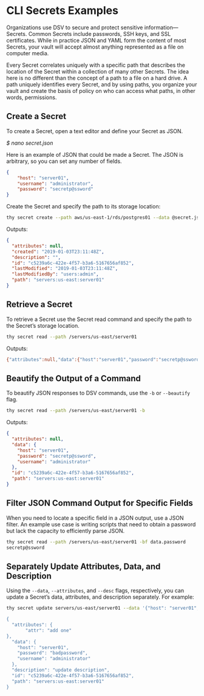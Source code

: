 ﻿[title]: # (CLI Secrets Examples)
[tags]: # (DevOps Secrets Vault,DSV,)
[priority]: # (1700)

# CLI Secrets Examples

Organizations use DSV to secure and protect sensitive information—Secrets. Common Secrets include passwords, SSH keys, and SSL certificates. While in practice JSON and YAML form the content of most Secrets, your vault will accept almost anything represented as a file on computer media.

Every Secret correlates uniquely with a specific path that describes the location of the Secret within a collection of many other Secrets. The idea here is no different than the concept of a path to a file on a hard drive. A path uniquely identifies every Secret, and by using paths, you organize your vault and create the basis of policy on who can access what paths, in other words, permissions.

## Create a Secret

To create a Secret, open a text editor and define your Secret as JSON.

*$ nano secret.json*

Here is an example of JSON that could be made a Secret. The JSON is arbitrary, so you can set any number of fields.

```json
{
    "host": "server01",
    "username": "administrator",
    "password": "secretp@ssword"
}
```

Create the Secret and specify the path to its storage location:

```BASH
thy secret create --path aws/us-east-1/rds/postgres01 --data @secret.json
```

Outputs:

```json
{
  "attributes": null,
  "created": "2019-01-03T23:11:48Z",
  "description": "",
  "id": "c5239a6c-422e-4f57-b3a6-5167656af852",
  "lastModified": "2019-01-03T23:11:48Z",
  "lastModifiedBy": "users:admin",
  "path": "servers:us-east:server01"
}
```

## Retrieve a Secret

To retrieve a Secret use the Secret read command and specify the path to the Secret’s storage location.

```BASH
thy secret read --path /servers/us-east/server01
```

Outputs:

```BASH
{"attributes":null,"data":{"host":"server01","password":"secretp@ssword","username":"administrator"},"id":"c5239a6c-422e-4f57-b3a6-5167656af852","path":"servers:us-east:server01"}
```

## Beautify the Output of a Command

To beautify JSON responses to DSV commands, use the `-b` or `--beautify` flag.

```BASH
thy secret read --path /servers/us-east/server01 -b
```

Outputs:

```json
{
  "attributes": null,
  "data": {
    "host": "server01",
    "password": "secretp@ssword",
    "username": "administrator"
  },
  "id": "c5239a6c-422e-4f57-b3a6-5167656af852",
  "path": "servers:us-east:server01"
}
```

## Filter JSON Command Output for Specific Fields

When you need to locate a specific field in a JSON output, use a JSON filter. An example use case is writing scripts that need to obtain a password but lack the capacity to efficiently parse JSON.

```BASH
thy secret read --path /servers/us-east/server01 -bf data.password
secretp@ssword
```

## Separately Update Attributes, Data, and Description

Using the `--data`, `--attributes`, and `--desc` flags, respectively, you can update a Secret’s data, attributes, and description separately. For example:

```BASH
thy secret update servers/us-east/server01 --data '{"host": "server01", "password": "badpassword","username": "admininistrator"}' --desc 'update description’  --attributes ‘{"attr": "add one"}’

{
  "attributes": {
       "attr": "add one"
},
  "data": {
    "host": "server01",
    "password": "badpassword",
    "username": "administrator"
  },
  "description": "update description",
  "id": "c5239a6c-422e-4f57-b3a6-5167656af852",
  "path": "servers:us-east:server01"
}
```
